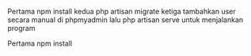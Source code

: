Pertama npm install
kedua php artisan migrate
ketiga tambahkan user secara manual di phpmyadmin
lalu php artisan serve untuk menjalankan program
<p>Pertama npm install</p>
